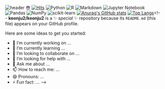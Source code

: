 ![header](https://capsule-render.vercel.app/api?type=shark&color=random&height=300&section=header&text=깃허브&animation=twinkling&fontSize=90)
:sunglasses:
[![Hits](https://hits.seeyoufarm.com/api/count/incr/badge.svg?url=https%3A%2F%2Fgithub.com%2Fkeonju2&count_bg=%2300F4FB&title_bg=%23555555&icon=&icon_color=%23E7E7E7&title=hits&edge_flat=false)](https://hits.seeyoufarm.com)
![Python](https://img.shields.io/badge/python-3670A0?style=for-the-badge&logo=python&logoColor=ffdd54)
![R](https://img.shields.io/badge/r-%23276DC3.svg?style=for-the-badge&logo=r&logoColor=white)
![Markdown](https://img.shields.io/badge/markdown-%23000000.svg?style=for-the-badge&logo=markdown&logoColor=white)
![Jupyter Notebook](https://img.shields.io/badge/jupyter-%23FA0F00.svg?style=for-the-badge&logo=jupyter&logoColor=white)
![Pandas](https://img.shields.io/badge/pandas-%23150458.svg?style=for-the-badge&logo=pandas&logoColor=white)
![NumPy](https://img.shields.io/badge/numpy-%23013243.svg?style=for-the-badge&logo=numpy&logoColor=white)
![scikit-learn](https://img.shields.io/badge/scikit--learn-%23F7931E.svg?style=for-the-badge&logo=scikit-learn&logoColor=white)
[![Anurag's GitHub stats](https://github-readme-stats.vercel.app/api?username=keonju2)](https://github.com/anuraghazra/github-readme-stats)
[![Top Langs](https://github-readme-stats.vercel.app/api/top-langs/?username=keonju2&exclude_repo=gdsc-seoultech.github.io,keonju2.github.io)](https://github.com/anuraghazra/github-readme-stats)<!--
**keonju2/keonju2** is a ✨ _special_ ✨ repository because its `README.md` (this file) appears on your GitHub profile.

Here are some ideas to get you started:

- 🔭 I’m currently working on ...
- 🌱 I’m currently learning ...
- 👯 I’m looking to collaborate on ...
- 🤔 I’m looking for help with ...
- 💬 Ask me about ...
- 📫 How to reach me: ...
- 😄 Pronouns: ...
- ⚡ Fun fact: ...
-->
